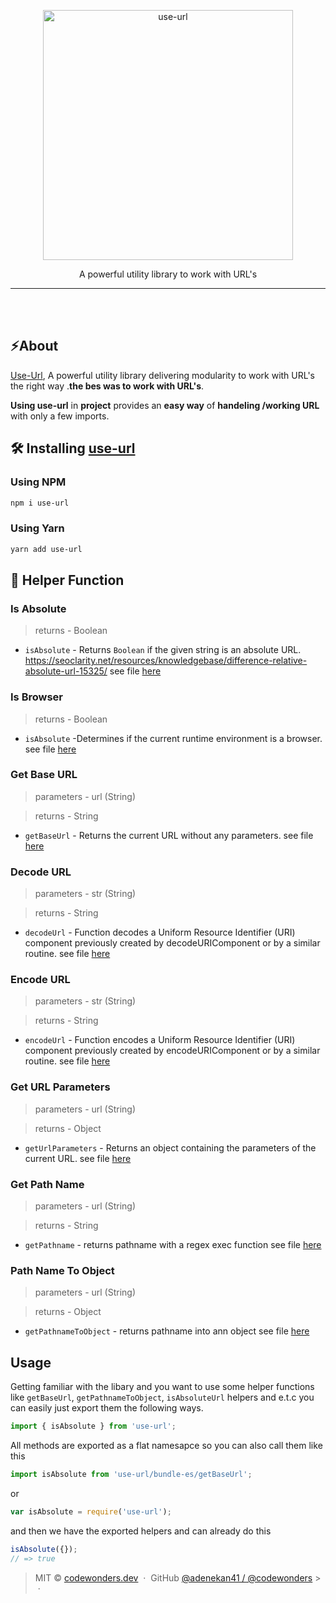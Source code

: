 <p align="center">
	<a href="https://i.ibb.co/4P3DXzb/URL.png">
		<img src="https://i.ibb.co/4P3DXzb/URL.png" width="400" alt="use-url">
	</a>
</p>

<p align="center"> A powerful utility library to work with URL's</p>
<hr / >

<br /><br />

## ⚡️About

[Use-Url](https://github.com/adenekan41/use-url), A powerful utility library
delivering modularity to work with URL's the right way .**the bes was to work
with URL's**.

**Using use-url** in **project** provides an **easy way** of **handeling
/working URL** with only a few imports.

## 🛠 Installing [use-url](https://github.com/adenekan41/use-url)

### Using NPM

```bash
npm i use-url
```

### Using Yarn

```bash
yarn add use-url
```

## 📁 Helper Function

### Is Absolute

> returns - Boolean

- `isAbsolute` - Returns `Boolean` if the given string is an absolute URL.
  https://seoclarity.net/resources/knowledgebase/difference-relative-absolute-url-15325/
  see file
  [here](https://github.com/adenekan41/use-url/blob/master/src/isAbsolute.js)

### Is Browser

> returns - Boolean

- `isAbsolute` -Determines if the current runtime environment is a browser. see
  file
  [here](https://github.com/adenekan41/use-url/blob/master/src/isBrowser.js)

### Get Base URL

> parameters - url (String)

> returns - String

- `getBaseUrl` - Returns the current URL without any parameters. see file
  [here](https://github.com/adenekan41/use-url/blob/master/src/getBaseUrl.js)

### Decode URL

> parameters - str (String)

> returns - String

- `decodeUrl` - Function decodes a Uniform Resource Identifier (URI) component
  previously created by decodeURIComponent or by a similar routine. see file
  [here](https://github.com/adenekan41/use-url/blob/master/src/decodeUrl.js)

### Encode URL

> parameters - str (String)

> returns - String

- `encodeUrl` - Function encodes a Uniform Resource Identifier (URI) component
  previously created by encodeURIComponent or by a similar routine. see file
  [here](https://github.com/adenekan41/use-url/blob/master/src/encodeUrl.js)

### Get URL Parameters

> parameters - url (String)

> returns - Object

- `getUrlParameters` - Returns an object containing the parameters of the
  current URL. see file
  [here](https://github.com/adenekan41/use-url/blob/master/src/getUrlParams.js)

### Get Path Name

> parameters - url (String)

> returns - String

- `getPathname` - returns pathname with a regex exec function see file
  [here](https://github.com/adenekan41/use-url/blob/master/src/getPathName.js)

### Path Name To Object

> parameters - url (String)

> returns - Object

- `getPathnameToObject` - returns pathname into ann object see file
  [here](https://github.com/adenekan41/use-url/blob/master/src/getPathnameToObject.js)

## Usage

Getting familiar with the libary and you want to use some helper functions like
`getBaseUrl`, `getPathnameToObject`, `isAbsoluteUrl` helpers and e.t.c you can
easily just export them the following ways.

```js
import { isAbsolute } from 'use-url';
```

All methods are exported as a flat namesapce so you can also call them like this

```js
import isAbsolute from 'use-url/bundle-es/getBaseUrl';
```

or

```js
var isAbsolute = require('use-url');
```

and then we have the exported helpers and can already do this

```js
isAbsolute({});
// => true
```

> MIT © [codewonders.dev](https://codewonders.dev) &nbsp;&middot;&nbsp; GitHub
> [@adenekan41 / @codewonders](https://github.com/adenekan41) >
> &nbsp;&middot;&nbsp;
